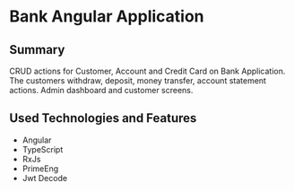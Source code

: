 # Bank Angular Application

## Summary

CRUD actions for Customer, Account and Credit Card on Bank Application. The customers withdraw, deposit, money transfer, account statement actions. Admin dashboard and customer screens.

## Used Technologies and Features

<ul>
<li>Angular</li>
<li>TypeScript</li>
<li>RxJs</li>
<li>PrimeEng</li>
<li>Jwt Decode</li>
